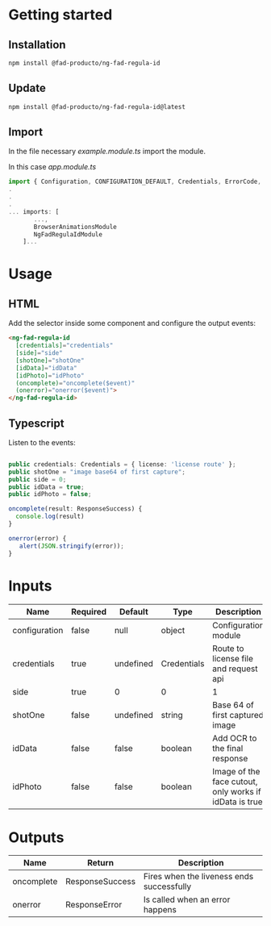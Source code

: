 # Getting started

## Installation

``` bash
npm install @fad-producto/ng-fad-regula-id
```

## Update
``` bash
npm install @fad-producto/ng-fad-regula-id@latest
```

## Import

In the file necessary *example.module.ts* import the module.

In this case  *app.module.ts*

``` ts
import { Configuration, CONFIGURATION_DEFAULT, Credentials, ErrorCode, ResponseError, ResponseSuccess, NgFadRegulaIdModule } from '@fad-producto/ng-fad-regula-id';
.
.
.
... imports: [
       ...,
       BrowserAnimationsModule 
       NgFadRegulaIdModule
    ]...
```

# Usage

## HTML


Add the selector inside some component and configure the output events:


``` html
<ng-fad-regula-id
  [credentials]="credentials"
  [side]="side"
  [shotOne]="shotOne"
  [idData]="idData"
  [idPhoto]="idPhoto"
  (oncomplete)="oncomplete($event)"
  (onerror)="onerror($event)">
</ng-fad-regula-id>
```

## Typescript 

Listen to the events:

``` ts

public credentials: Credentials = { license: 'license route' };
public shotOne = "image base64 of first capture";
public side = 0;
public idData = true;
public idPhoto = false;

oncomplete(result: ResponseSuccess) {
  console.log(result)
}

onerror(error) {
   alert(JSON.stringify(error));
}

```



# Inputs


| Name           | Required   | Default             |  Type             | Description                                            |
| -----------    | ---------- | ------------------- | ----------------- | ------------------------------------------------------ |
| configuration  |   false    |   null              | object            | Configuration module                                   |
| credentials    |   true     |   undefined         | Credentials       | Route to license file and request api                  |
| side           |   true     |   0                 | 0 | 1             | Side of image to capture, 0 - Front, 1 - Back          |
| shotOne        |   false    |   undefined         | string            | Base 64 of first captured image                        |
| idData         |   false    |   false             | boolean           | Add OCR to the final response                          |
| idPhoto        |   false    |   false             | boolean           | Image of the face cutout, only works if idData is true |


# Outputs


| Name        | Return          | Description                                |
| ----------- | --------------- | ------------------------------------------ |
| oncomplete  | ResponseSuccess | Fires when the liveness ends successfully  |
| onerror     | ResponseError   | Is called when an error happens            |
